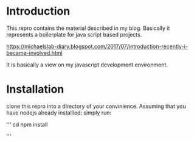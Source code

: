 # Introduction

This repro contains the material described in my blog. Basically it represents a boilerplate
for java script based projects.

https://michaelslab-diary.blogspot.com/2017/07/introduction-recently-i-became-involved.html

It is basically a view on my javascript development environment.


# Installation

clone this repro into a directory of your convinience. Assuming that you have nodejs
already installled: simply run:


'''
cd <your directory>
npm install

'''